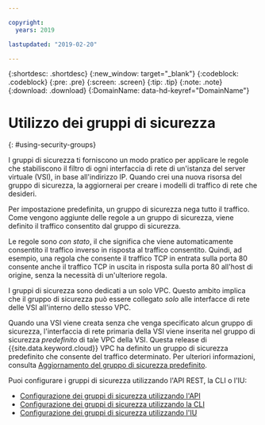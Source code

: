 ```yaml
---

copyright:
  years: 2019

lastupdated: "2019-02-20"

---
```


{:shortdesc: .shortdesc}
{:new_window: target="_blank"}
{:codeblock: .codeblock}
{:pre: .pre}
{:screen: .screen}
{:tip: .tip}
{:note: .note}
{:download: .download}
{:DomainName: data-hd-keyref="DomainName"}

# Utilizzo dei gruppi di sicurezza
{: #using-security-groups}

I gruppi di sicurezza ti forniscono un modo pratico per applicare le regole che stabiliscono il filtro di ogni interfaccia di rete di un'istanza del server virtuale (VSI), in base all'indirizzo IP. Quando crei una nuova risorsa del gruppo di sicurezza, la aggiornerai per creare i modelli di traffico di rete che desideri.

Per impostazione predefinita, un gruppo di sicurezza nega tutto il traffico. Come vengono aggiunte delle regole a un gruppo di sicurezza, viene definito il traffico consentito dal gruppo di sicurezza.

Le regole sono _con stato_, il che significa che viene automaticamente consentito il traffico inverso in risposta al traffico consentito. Quindi, ad esempio, una regola che consente il traffico TCP in entrata sulla porta 80 consente anche il traffico TCP in uscita in risposta sulla porta 80 all'host di origine, senza la necessità di un'ulteriore regola.

I gruppi di sicurezza sono dedicati a un solo VPC. Questo ambito implica che il gruppo di sicurezza può essere collegato _solo_ alle interfacce di rete delle VSI all'interno dello stesso VPC.

Quando una VSI viene creata senza che venga specificato alcun gruppo di sicurezza, l'interfaccia di rete primaria della VSI viene inserita nel gruppo di sicurezza _predefinito_ di tale VPC della VSI. Questa release di {{site.data.keyword.cloud}} VPC ha definito un gruppo di sicurezza predefinito che consente del traffico determinato. Per ulteriori informazioni, consulta [Aggiornamento del gruppo di sicurezza predefinito](/docs/infrastructure/vpc-network?topic=vpc-network-updating-the-default-security-group).

Puoi configurare i gruppi di sicurezza utilizzando l'API REST, la CLI o l'IU:

* [Configurazione dei gruppi di sicurezza utilizzando l'API](/docs/infrastructure/vpc-network?topic=vpc-network-setting-up-security-groups-using-the-apis)
* [Configurazione dei gruppi di sicurezza utilizzando la CLI](/docs/infrastructure/vpc-network?topic=vpc-network-setting-up-security-groups-using-the-cli)
* [Configurazione dei gruppi di sicurezza utilizzando l'IU](/docs/infrastructure/vpc?topic=vpc-creating-a-vpc-using-the-ibm-cloud-console#configuring-the-security-group-for-the-instance)
